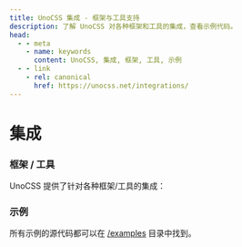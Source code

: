 ```yaml
---
title: UnoCSS 集成 - 框架与工具支持
description: 了解 UnoCSS 对各种框架和工具的集成，查看示例代码。
head:
  - - meta
    - name: keywords
      content: UnoCSS, 集成, 框架, 工具, 示例
  - - link
    - rel: canonical
      href: https://unocss.net/integrations/
---
```


# 集成

### 框架 / 工具

UnoCSS 提供了针对各种框架/工具的集成：

<ContentIntegrations />

### 示例

所有示例的源代码都可以在 [/examples](https://github.com/unocss/unocss/tree/main/examples) 目录中找到。

<ContentExamples/>
